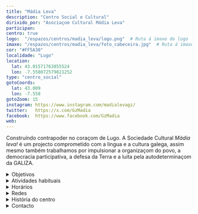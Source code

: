 ```yaml
---
title: "Mádia Leva"
description: "Centro Social e Cultural"
dirixido_por: "Asociaçom Cultural Mádia Leva"
participan:
centro: true
logo:  "/espazos/centros/madia_leva/logo.png"  # Ruta á imaxe do logo
imaxe: "/espazos/centros/madia_leva/foto_cabeceira.jpg"  # Ruta á imaxe de fondo
cor: "#FF5A30"
localidade: "Lugo"
location:
  lat: 43.01571763855524
  lon: -7.558072579821252
type: "centro_social"
gotoCoords:
  lat: 43.009
  lon: -7.558
gotoZoom: 15
instagram: https://www.instagram.com/madialevagz/
twitter:   https://x.com/GzMadia
facebook:  https://www.facebook.com/GzMadia
web:
---
```

Construíndo contrapoder no coraçom de Lugo. A Sociedade Cultural *Mádia leva!* é um projecto comprometido com a lingua e a cultura galega, assim mesmo também trabalhamos por impulsionar a organizaçom do povo, a democracia participativa, a defesa da Terra e a luita pela autodeterminaçom da GALIZA.

<details>
  <summary>Objetivos</summary>
  <ul>
    <li>Objetivo 1</li>
    <li>Objetivo 2</li>
    <li>Objetivo 3</li>
  </ul>
</details>

<details>
  <summary>Atividades habituais</summary>
  <p>No Centro Social organizamos umha ampla variedade de atividades:</p>
  <ul>
    <li>Talheres</li>
    <li>Faladoiros</li>
    <li>Projeçons</li>
    <li>Juntanzas</li>
  </ul>
</details>

<details>
  <summary>Horários</summary>
  <p>Os horários habituais do centro som os seguintes:</p>
  <ul>
    <li><strong>Segundas a sextas:</strong> 16:00 - 21:00.</li>
    <li><strong>Sábados:</strong> 10:00 - 14:00 e 16:00 - 20:00.</li>
    <li><strong>Domingos:</strong> Pechado, excepto para eventos programados.</li>
  </ul>
</details>

<details>
  <summary>Redes</summary>
  <p>Conhece-nos a través de:</p>
  <ul>
    <li>Instragram</li>
    <li>Twiter/X</li>
    <li>Facebook</li>
    <li>Bluesky</li>
  </ul>
</details>

<details>
  <summary>História do centro</summary>
  <p></p>
</details>

<details>
  <summary>Contacto</summary>
  <p>Podes contatar connosco a través de:</p>
  <ul>
    <li>Email: contacto@email.com</li>
    <li>Teléfono: 111 111 111</li>
    <li>Endereço: - </li>
  </ul>
</details>